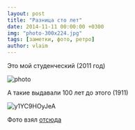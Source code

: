 ```yaml
---
layout: post
title: "Разница сто лет"
date: 2014-11-11 00:00:00 +0300
img: "photo-300x224.jpg"
tags: [заметки, фото, ретро]
author: vlaim
---
```


Это мой студенческий (2011 год)

![photo](/blog/assets/img/photo-300x224.jpg)

А такие выдавали 100 лет до этого (1911)

![y1YC9HOyJeA](/blog/assets/img/y1YC9HOyJeA-300x300.jpg)

Фото взял [отсюда](http://vk.com/lissoff?w=wall303506_60432)